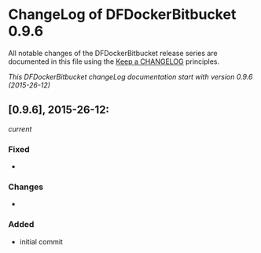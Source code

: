 # ChangeLog of DFDockerBitbucket 0.9.6

All notable changes of the DFDockerBitbucket release series are documented in this file using the [Keep a CHANGELOG](http://keepachangelog.com/) principles.

_This DFDockerBitbucket changeLog documentation start with version 0.9.6 (2015-26-12)_

## [0.9.6], 2015-26-12:
_current_

### Fixed
- 
### Changes
- 
### Added
* initial commit